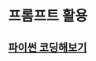 # 프롬프트 활용
## [파이썬 코딩해보기](https://github.com/doriver/1month-edu/tree/main/3.%20%ED%94%84%EB%A1%AC%ED%94%84%ED%8A%B8%20%ED%99%9C%EC%9A%A9/%ED%8C%8C%EC%9D%B4%EC%8D%AC%20%EC%BD%94%EB%94%A9%ED%95%B4%EB%B3%B4%EA%B8%B0)
